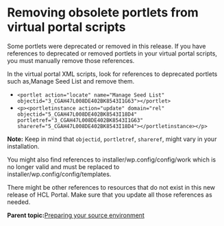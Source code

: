 # Removing obsolete portlets from virtual portal scripts

Some portlets were deprecated or removed in this release. If you have references to deprecated or removed portlets in your virtual portal scripts, you must manually remove those references.

In the virtual portal XML scripts, look for references to deprecated portlets such as,Manage Seed List and remove them.

-   `<portlet action="locate" name="Manage Seed List" objectid="3_CGAH47L008DE402BK8543I1G63"></portlet>`
-   `<p><portletinstance action="update" domain="rel" objectid="5_CGAH47L008DE402BK8543I18D4" portletref="3_CGAH47L008DE402BK8543I1G63" shareref="5_CGAH47L008DE402BK8543I18D4"></portletinstance></p>`

**Note:** Keep in mind that `objectid`, `portletref`, `shareref`, might vary in your installation.

You might also find references to installer/wp.config/config/work which is no longer valid and must be replaced to installer/wp.config/config/templates.

There might be other references to resources that do not exist in this new release of HCL Portal. Make sure that you update all those references as needed.

**Parent topic:**[Preparing your source environment](../migrate/mig_t_premig_tasks.md)

